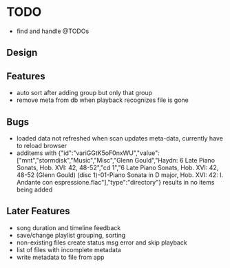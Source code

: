 TODO
====

 - find and handle @TODOs

Design
------


Features
--------

 - auto sort after adding group but only that group
 - remove meta from db when playback recognizes file is gone

Bugs
----

 - loaded data not refreshed when scan updates meta-data, currently have to reload browser
 - additems with {"id":"variGGtK5oF0nxWU","value":["mnt","stormdisk","Music","Misc","Glenn Gould","Haydn: 6 Late Piano Sonats, Hob. XVI: 42, 48-52","cd 1","6 Late Piano Sonats, Hob. XVI: 42, 48-52 (Glenn Gould) (disc 1)-01-Piano Sonata in D major, Hob. XVI: 42: I. Andante con espressione.flac"],"type":"directory"} results in no items being added


Later Features
--------------

 - song duration and timeline feedback
 - save/change playlist grouping, sorting
 - non-existing files create status msg error and skip playback
 - list of files with incomplete metadata
 - write metadata to file from app
